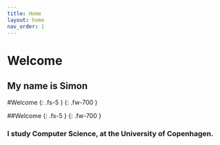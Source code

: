 ```yaml
---
title: Home
layout: home
nav_order: 1
---
```


# Welcome 

## My name is Simon

#Welcome
{: .fs-5 }
{: .fw-700 }

##Welcome 
{: .fs-5 }
{: .fw-700 }

### I study Computer Science, at the University of Copenhagen.
